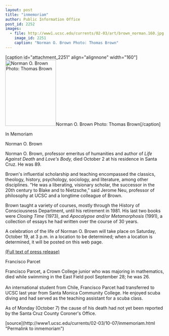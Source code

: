 ```yaml
---
layout: post
title: "inmemoriam"
author: Public Information Office
post_id: 2252
images:
  - file: http://www1.ucsc.edu/currents/02-03/art/brown_norman.160.jpg
    image_id: 2251
    caption: "Norman O. Brown Photo: Thomas Brown"
---
```


[caption id="attachment_2251" align="alignnone" width="160"]<a href="http://localhost/mysite/wp-content/uploads/2002/10/brown_norman.160.jpg"><img class="size-full wp-image-2251" src="http://localhost/mysite/wp-content/uploads/2002/10/brown_norman.160.jpg" alt="Norman O. Brown Photo: Thomas Brown" width="160" height="209" /></a>Norman O. Brown Photo: Thomas Brown[/caption]
<p class="pagehead">
  In Memoriam
</p>
<p class="sectionhead">
  Norman O. Brown
</p>
<p>
  Norman O. Brown, professor emeritus of humanities and author of <i>Life Against Death</i> and <i>Love's Body,</i> died October 2 at his residence in Santa Cruz. He was 89.
</p>
<p>
  Brown's influential scholarship and teaching encompassed the classics, theology, history, psychology, sociology, and literature, among other disciplines. "He was a liberating, visionary scholar, the successor in the 20th century to Blake and to Nietzsche," said Jerome Neu, professor of philosophy at UCSC and a longtime colleague of Brown.<br>
</p>
<p>
  Brown taught a variety of courses, mostly through the History of Consciousness Department, until his retirement in 1981. His last two books were <i>Closing Time</i> (1973), and <i>Apocalypse and/or Metamorphosis</i> (1991), a collection of essays he had written over the course of 30 years.
</p>
<p>
  A celebration of the life of Norman O. Brown will take place on Saturday, October 19, at 3 p.m. in a location to be determined; when a location is determined, it will be posted on this web page.<br>
</p>
<p>
  <a href="http://www.ucsc.edu/news_events/press_releases/text.asp?pid=211">(Full text of press release)</a>
</p>
<p>
  <span class="sectionhead">Francisco Parcet</span><br>
</p>
<p>
  Francisco Parcet, a Crown College junior who was majoring in mathematics, died while swimming in the East Field pool September 28; he was 26.<br>
  <br>
  An international student from Chile, Francisco Parcet had transferred to UCSC last year from Santa Monica Community College. He enjoyed scuba diving and had served as the teaching assistant for a scuba class.
</p>
<p>
  As of Monday (October 7) the cause of his death had not yet been reported by the Santa Cruz County Coroner's Office.
</p>
<p>

</p>
[source](http://www1.ucsc.edu/currents/02-03/10-07/inmemoriam.html "Permalink to inmemoriam")
